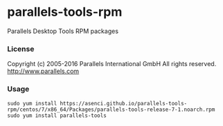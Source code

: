 # parallels-tools-rpm
Parallels Desktop Tools RPM packages

### License
Copyright (c) 2005-2016 Parallels International GmbH
All rights reserved.
http://www.parallels.com

### Usage
```console
sudo yum install https://asenci.github.io/parallels-tools-rpm/centos/7/x86_64/Packages/parallels-tools-release-7-1.noarch.rpm
sudo yum install parallels-tools
```
